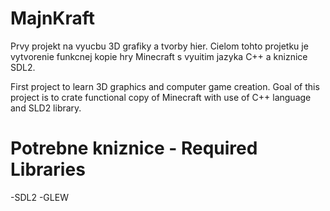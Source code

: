 MajnKraft
=========

Prvy projekt na vyucbu 3D grafiky a tvorby hier. Cielom tohto projetku je vytvorenie funkcnej kopie hry Minecraft s vyuitim jazyka C++ a kniznice SDL2.

First project to learn 3D graphics and computer game creation. Goal of this project is to crate functional copy of Minecraft with use of C++ language and SLD2 library.

Potrebne kniznice - Required Libraries
======================================

-SDL2
-GLEW
